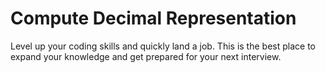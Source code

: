 # Compute Decimal Representation

Level up your coding skills and quickly land a job. This is the best place to expand your knowledge and get prepared for your next interview.